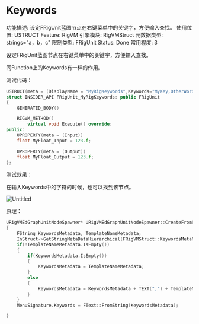 # Keywords

功能描述: 设定FRigUnit蓝图节点在右键菜单中的关键字，方便输入查找。
使用位置: USTRUCT
Feature: RigVM
引擎模块: RigVMStruct
元数据类型: strings="a，b，c"
限制类型: FRigUnit
Status: Done
常用程度: 3

设定FRigUnit蓝图节点在右键菜单中的关键字，方便输入查找。

同Function上的Keywords有一样的作用。

测试代码：

```cpp
USTRUCT(meta = (DisplayName = "MyRigKeywords",Keywords="MyKey,OtherWord"))
struct INSIDER_API FRigUnit_MyRigKeywords: public FRigUnit
{
	GENERATED_BODY()

	RIGVM_METHOD()
		virtual void Execute() override;
public:
	UPROPERTY(meta = (Input))
	float MyFloat_Input = 123.f;

	UPROPERTY(meta = (Output))
	float MyFloat_Output = 123.f;
};

```

测试效果：

在输入Keywords中的字符的时候，也可以找到该节点。

![Untitled](Keywords/Untitled.png)

原理：

```cpp
URigVMEdGraphUnitNodeSpawner* URigVMEdGraphUnitNodeSpawner::CreateFromStruct(UScriptStruct* InStruct, const FName& InMethodName, const FText& InMenuDesc, const FText& InCategory, const FText& InTooltip)
{
	FString KeywordsMetadata, TemplateNameMetadata;
	InStruct->GetStringMetaDataHierarchical(FRigVMStruct::KeywordsMetaName, &KeywordsMetadata);
	if(!TemplateNameMetadata.IsEmpty())
	{
		if(KeywordsMetadata.IsEmpty())
		{
			KeywordsMetadata = TemplateNameMetadata;
		}
		else
		{
			KeywordsMetadata = KeywordsMetadata + TEXT(",") + TemplateNameMetadata;
		}
	}
	MenuSignature.Keywords = FText::FromString(KeywordsMetadata);

}
```